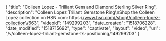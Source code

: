{
    "title": "Colleen Lopez - Trilliant Gem and Diamond Sterling Silver Ring",
    "description": "Colleen Lopez Triliant Gemstone Ring\nShop the Colleen Lopez collection on HSN.com: https:\/\/www.hsn.com\/shop\/colleen-lopez-collection\/663",
    "videoid": "149299203",
    "date_created": "1518706228",
    "date_modified": "1518715692",
    "type": "captivate",
    "layout": "video",
    "url": "\/v\/colleen-lopez-triliant-gemstone-ts-positioning\/149299203"
}